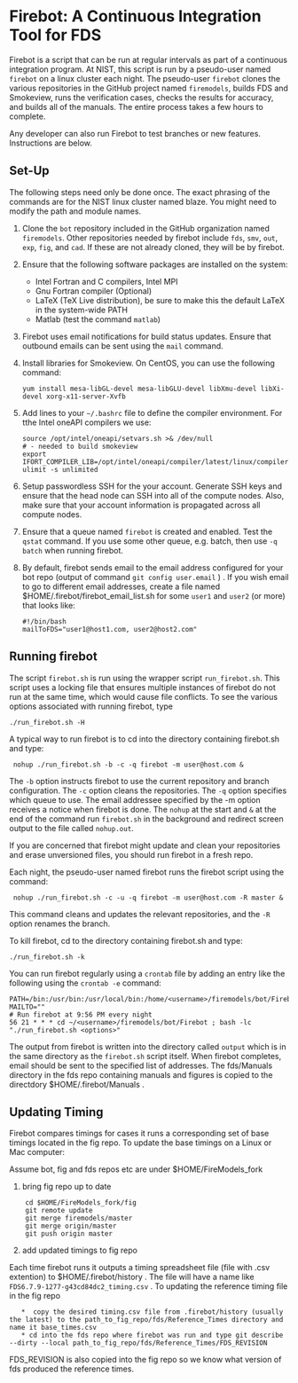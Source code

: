 # Firebot: A Continuous Integration Tool for FDS

Firebot is a script that can be run at regular intervals as part of a continuous integration program. At NIST, this script is run by a pseudo-user named `firebot` on a linux cluster each night. The pseudo-user `firebot` clones the various repositories in the GitHub project named `firemodels`, builds FDS and Smokeview, runs the verification cases, checks the results for accuracy, and builds all of the manuals. The entire process takes a few hours to complete.

Any developer can also run Firebot to test branches or new features. Instructions are below.

## Set-Up

The following steps need only be done once. The exact phrasing of the commands are for the NIST linux cluster named blaze. You might need to modify the path and module names.

1. Clone the `bot` repository included in the GitHub organization named `firemodels`.  Other repositories needed by firebot include `fds`, `smv`, `out`, `exp`, `fig`, and `cad`. If these are not already cloned, they will be by firebot.

2. Ensure that the following software packages are installed on the system:

    * Intel Fortran and C compilers, Intel MPI
    * Gnu Fortran compiler (Optional)
    * LaTeX (TeX Live distribution), be sure to make this the default LaTeX in the system-wide PATH
    * Matlab (test the command `matlab`)

3. Firebot uses email notifications for build status updates. Ensure that outbound emails can be sent using the `mail` command.

4. Install libraries for Smokeview. On CentOS, you can use the following command:
   ```
   yum install mesa-libGL-devel mesa-libGLU-devel libXmu-devel libXi-devel xorg-x11-server-Xvfb
   ```

5. Add lines to your `~/.bashrc` file to define the compiler environment.  For tthe Intel oneAPI compilers we use:
    ```
    source /opt/intel/oneapi/setvars.sh >& /dev/null
    # - needed to build smokeview    
    export IFORT_COMPILER_LIB=/opt/intel/oneapi/compiler/latest/linux/compiler/lib/intel64_lin
    ulimit -s unlimited
    ```

6. Setup passwordless SSH for the your account. Generate SSH keys and ensure that the head node can SSH into all of the compute nodes. Also, make sure that your account information is propagated across all compute nodes.

7. Ensure that a queue named `firebot` is created and enabled. Test the `qstat` command.  If you use some other queue, e.g. batch, then use `-q batch` when running firebot.

8. By default, firebot sends email to the email address configured for your bot repo (output of command `git config user.email` ) .  If you wish email to go to different email addresses, create a file named $HOME/.firebot/firebot_email_list.sh for some `user1` and `user2` (or more) that looks like:

   ```
   #!/bin/bash
   mailToFDS="user1@host1.com, user2@host2.com"
   ```

## Running firebot

The script `firebot.sh` is run using the wrapper script `run_firebot.sh`. This script uses a locking file that ensures multiple instances of firebot do not run at the same time, which would cause file conflicts. To see the various options associated with running firebot, type

``` ./run_firebot.sh -H ```

A typical way to run firebot is to cd into the directory containing firebot.sh and type: 

``` nohup ./run_firebot.sh -b -c -q firebot -m user@host.com &```

The `-b` option instructs firebot to use the current repository and branch configuration. The `-c` option cleans the repositories. The `-q` option specifies which queue to use. The email addressee specified by the -m option receives a notice when firebot is done. The `nohup` at the start and `&` at the end of the command run `firebot.sh` in the background and redirect screen output to the file called `nohup.out`.

If you are concerned that firebot might update and clean your repositories and erase unversioned files, you should run firebot in a fresh repo. 

Each night, the pseudo-user named firebot runs the firebot script using the command:

``` nohup ./run_firebot.sh -c -u -q firebot -m user@host.com -R master &```

This command cleans and updates the relevant repositories, and the `-R` option renames the branch. 

To kill firebot, cd to the directory containing firebot.sh and type:

```./run_firebot.sh -k```

You can run firebot regularly using a `crontab` file by adding an entry like the following using the `crontab -e` command:
```
PATH=/bin:/usr/bin:/usr/local/bin:/home/<username>/firemodels/bot/Firebot:$PATH
MAILTO=""
# Run firebot at 9:56 PM every night
56 21 * * * cd ~/<username>/firemodels/bot/Firebot ; bash -lc "./run_firebot.sh <options>"
```

The output from firebot is written into the directory called `output` which is in the same directory as the `firebot.sh` script itself. When firebot completes, email should be sent to the specified list of addresses. The fds/Manuals directory in the fds repo containing manuals and figures is copied to the directdory $HOME/.firebot/Manuals .

## Updating Timing

Firebot compares timings for cases it runs a corresponding set of base timings located in the fig repo.
To update the base timings on a Linux or Mac computer:

Assume bot, fig and fds repos etc are under $HOME/FireModels_fork

1.  bring fig repo up to date
```
    cd $HOME/FireModels_fork/fig
    git remote update
    git merge firemodels/master
    git merge origin/master
    git push origin master
```
2. add updated timings to fig repo

Each time firebot runs it outputs a timing spreadsheet file (file with .csv extention) to
$HOME/.firebot/history . The file will have a name like `FDS6.7.9-1277-g43cd84dc2_timing.csv` .
To updating the reference timing file in the fig repo
```
   *  copy the desired timing.csv file from .firebot/history (usually the latest) to the path_to_fig_repo/fds/Reference_Times directory and
name it base_times.csv
   * cd into the fds repo where firebot was run and type git describe --dirty --local path_to_fig_repo/fds/Reference_Times/FDS_REVISION
```
FDS_REVISION is also copied into the fig repo so we know what version of fds produced the reference times.


 


